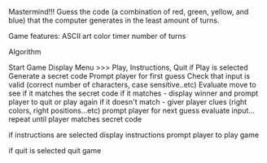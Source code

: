 Mastermind!!!
Guess the code (a combination of red, green, yellow, and blue) that the computer generates in the least amount of turns.

Game features:
ASCII art
color
timer
number of turns



Algorithm

Start Game
Display Menu >>> Play, Instructions, Quit
  if Play is selected
    Generate a secret code
    Prompt player for first guess
    Check that input is valid (correct number of characters,          case sensitive..etc)
    Evaluate move to see if it matches the secret code
      if it matches - display winner and prompt player to quit or play again
      if it doesn't match - giver player clues (right colors, right positions...etc)
        prompt player for next guess
        evaluate input... repeat until player matches secret code

  if instructions are selected
    display instructions
    prompt player to play game

  if quit is selected
    quit game
